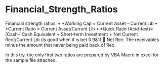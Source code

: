 # Financial_Strength_Ratios
Financial strength ratios: 
•	*Working Cap = Current Asset - Current Lib
•	*Current Ratio = Current Asset/Current Lib
•	*Quick Ratio (Acid-test)= [Cash+ Cash Equivalent + Short-term Investment + Net Current Rec]/Current Lib (is good when it is bet 0.9&1)
	Net Rec: The receivables minus the amount that never being paid back of Rec.

In this try, the only first two ratios are prepared by VBA Macro in excel for the sample file attached. 
